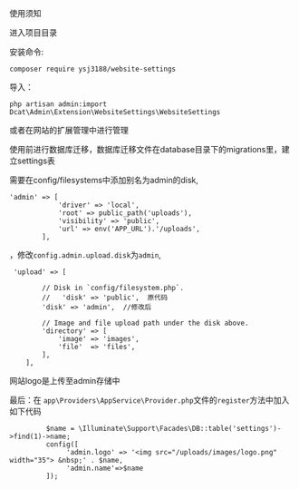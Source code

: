 使用须知

进入项目目录

安装命令:

`composer require ysj3188/website-settings`


导入：

`php artisan admin:import Dcat\Admin\Extension\WebsiteSettings\WebsiteSettings
`

或者在网站的扩展管理中进行管理

使用前进行数据库迁移，数据库迁移文件在database目录下的migrations里，建立settings表

需要在config/filesystems中添加别名为admin的disk,
```
'admin' => [
            'driver' => 'local',
            'root' => public_path('uploads'),
            'visibility' => 'public',
            'url' => env('APP_URL').'/uploads',
        ],
```
，修改`config.admin.upload.disk`为`admin`,

```
 'upload' => [

        // Disk in `config/filesystem.php`.
        //   'disk' => 'public',  原代码
        'disk' => 'admin',  //修改后

        // Image and file upload path under the disk above.
        'directory' => [
            'image' => 'images',
            'file'  => 'files',
        ],
    ],
```
网站logo是上传至admin存储中

最后：在
`app\Providers\AppService\Provider.php`文件的`register`方法中加入如下代码

```
         $name = \Illuminate\Support\Facades\DB::table('settings')->find(1)->name;
         config([
              'admin.logo' => '<img src="/uploads/images/logo.png" width="35"> &nbsp;' . $name,
              'admin.name'=>$name
         ]);
```
